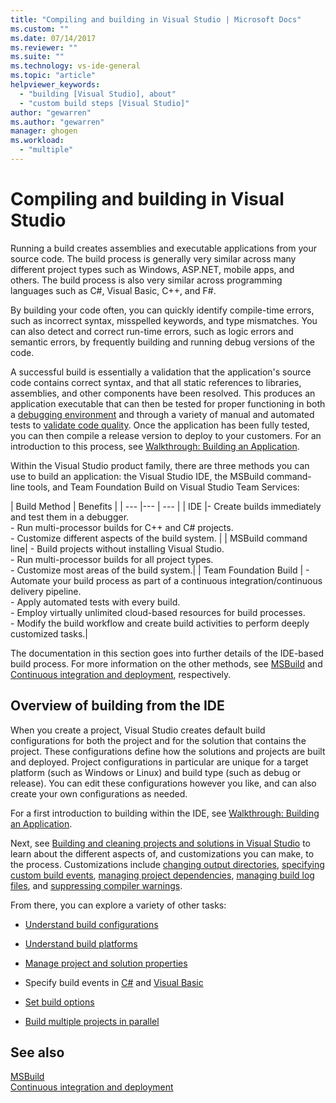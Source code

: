 ```yaml
---
title: "Compiling and building in Visual Studio | Microsoft Docs"
ms.custom: ""
ms.date: 07/14/2017
ms.reviewer: ""
ms.suite: ""
ms.technology: vs-ide-general
ms.topic: "article"
helpviewer_keywords: 
  - "building [Visual Studio], about"
  - "custom build steps [Visual Studio]"
author: "gewarren"
ms.author: "gewarren"
manager: ghogen
ms.workload: 
  - "multiple"
---
```

# Compiling and building in Visual Studio

Running a build creates assemblies and executable applications from your source code. The build process is generally very similar across many different project types such as Windows, ASP.NET, mobile apps, and others. The build process is also very similar across programming languages such as C#, Visual Basic, C++, and F#.

By building your code often, you can quickly identify compile-time errors, such as incorrect syntax, misspelled keywords, and type mismatches. You can also detect and correct run-time errors, such as logic errors and semantic errors, by frequently building and running debug versions of the code.

A successful build is essentially a validation that the application's source code contains correct syntax, and that all static references to libraries, assemblies, and other components have been resolved. This produces an application executable that can then be tested for proper functioning in both a [debugging environment](../debugger/index.md) and through a variety of manual and automated tests to [validate code quality](../test/improve-code-quality.md). Once the application has been fully tested, you can then compile a release version to deploy to your customers. For an introduction to this process, see [Walkthrough: Building an Application](../ide/walkthrough-building-an-application.md).

Within the Visual Studio product family, there are three methods you can use to build an application: the Visual Studio IDE, the MSBuild command-line tools, and Team Foundation Build on Visual Studio Team Services:

| Build Method | Benefits |
| --- |--- | --- |
| IDE |- Create builds immediately and test them in a debugger.<br />- Run multi-processor builds for C++ and C# projects.<br />-   Customize different aspects of the build system. |
| MSBuild command line| - Build projects without installing Visual Studio.<br />- Run multi-processor builds for all project types.<br />-   Customize most areas of the build system.|
| Team Foundation Build | - Automate your build process as part of a continuous integration/continuous delivery pipeline.<br />- Apply automated tests with every build.<br />- Employ virtually unlimited cloud-based resources for build processes.<br />- Modify the build workflow and create build activities to perform deeply customized tasks.|

The documentation in this section goes into further details of the IDE-based build process. For more information on the other methods, see [MSBuild](../msbuild/msbuild.md) and [Continuous integration and deployment](https://www.visualstudio.com/docs/build/overview), respectively.

## Overview of building from the IDE

When you create a project, Visual Studio creates default build configurations for both the project and for the solution that contains the project.  These configurations define how the solutions and projects are built and deployed. Project configurations in particular are unique for a target platform (such as Windows or Linux) and build type (such as debug or release). You can edit these configurations however you like, and can also create your own configurations as needed.

For a first introduction to building within the IDE, see [Walkthrough: Building an Application](walkthrough-building-an-application.md).

Next, see [Building and cleaning projects and solutions in Visual Studio](building-and-cleaning-projects-and-solutions-in-visual-studio.md) to learn about the different aspects of, and customizations you can make, to the process. Customizations include [changing output directories](how-to-change-the-build-output-directory.md), [specifying custom build events](specifying-custom-build-events-in-visual-studio.md), [managing project dependencies](how-to-create-and-remove-project-dependencies.md), [managing build log files](how-to-view-save-and-configure-build-log-files.md), and [suppressing compiler warnings](how-to-suppress-compiler-warnings.md).

From there, you can explore a variety of other tasks:

- [Understand build configurations](understanding-build-configurations.md)

- [Understand build platforms](understanding-build-platforms.md)

- [Manage project and solution properties](managing-project-and-solution-properties.md)

- Specify build events in [C#](how-to-specify-build-events-csharp.md) and [Visual Basic](how-to-specify-build-events-visual-basic.md)

- [Set build options](reference/options-dialog-box-projects-and-solutions-build-and-run.md)

- [Build multiple projects in parallel](../msbuild/building-multiple-projects-in-parallel-with-msbuild.md)

## See also

[MSBuild](../msbuild/msbuild.md)  
[Continuous integration and deployment](https://www.visualstudio.com/docs/build/overview)
